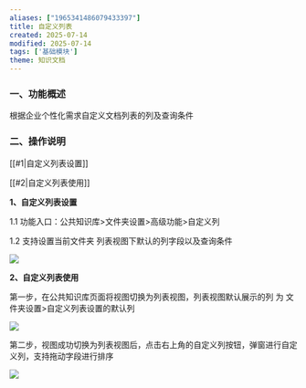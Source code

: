 ```yaml
---
aliases: ["1965341486079433397"]
title: 自定义列表
created: 2025-07-14
modified: 2025-07-14
tags: ['基础模块']
theme: 知识文档
---
```


### 一、功能概述

根据企业个性化需求自定义文档列表的列及查询条件

### 二、操作说明

[[#1|自定义列表设置]]

[[#2|自定义列表使用]]

**1、自定义列表设置**

1.1 功能入口：公共知识库>文件夹设置>高级功能>自定义列

1.2 支持设置当前文件夹 列表视图下默认的列字段以及查询条件

![](364c807df7b2d0c27860a06c5cc6cfd5.jpg)

**2、自定义列表使用**

第一步，在公共知识库页面将视图切换为列表视图，列表视图默认展示的列 为 文件夹设置>自定义列表设置的默认列

![](af22b85b9008bcb1ad0f4ed1174b0f9b.jpg)

第二步，视图成功切换为列表视图后，点击右上角的自定义列按钮，弹窗进行自定义列，支持拖动字段进行排序

![](43056386f40f38ee32419d424a35f35e.jpg)